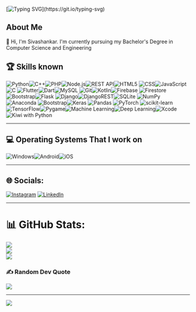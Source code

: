 [![Typing SVG](https://readme-typing-svg.herokuapp.com?color=00FFFF&lines=Welcome+to+my+github+profile!)](https://git.io/typing-svg)

## About Me
👋 Hi, I'm Sivashankar. I'm currently pursuing my Bachelor's Degree in Computer Science and Engineering 

## 🏆 Skills known
![Python](https://img.shields.io/badge/Python-3776AB?style=for-the-badge&logo=python&logoColor=white)![C++](https://img.shields.io/badge/-C++-00599C?style=for-the-badge&logo=c%2B%2B&logoColor=white)![PHP](https://img.shields.io/badge/-PHP-777BB4?style=for-the-badge&logo=php&logoColor=white)![Node.js](https://img.shields.io/badge/-Node.js-339933?style=for-the-badge&logo=node.js&logoColor=white)![REST API](https://img.shields.io/badge/-REST%20API-6DB33F?style=for-the-badge&logo=rest-api&logoColor=white)![HTML5](https://img.shields.io/badge/HTML5-E34F26?style=for-the-badge&logo=html5&logoColor=white)
![CSS](https://img.shields.io/badge/-CSS-1572B6?style=for-the-badge&logo=css3&logoColor=white)![JavaScript](https://img.shields.io/badge/-JavaScript-F7DF1E?style=for-the-badge&logo=javascript&logoColor=black)![C](https://img.shields.io/badge/C-00599C?style=for-the-badge&logo=c&logoColor=white)
![Flutter](https://img.shields.io/badge/Flutter-02569B?style=for-the-badge&logo=flutter&logoColor=white)![Dart](https://img.shields.io/badge/Dart-0175C2?style=for-the-badge&logo=dart&logoColor=white)![MySQL](https://img.shields.io/badge/MySQL-00000F?style=for-the-badge&logo=mysql&logoColor=white)
![Git](https://img.shields.io/badge/GIT-121011?style=for-the-badge&logo=git)![Kotlin](https://img.shields.io/badge/kotlin-%230095D5.svg?style=for-the-badge&logo=kotlin&logoColor=white)![Firebase](https://img.shields.io/badge/-Firebase-FFCA28?style=for-the-badge&logo=firebase&logoColor=white)
![Firestore](https://img.shields.io/badge/-Firestore-FFA000?style=for-the-badge&logo=firebase&logoColor=white)![Bootstrap](https://img.shields.io/badge/bootstrap-%23563D7C.svg?style=for-the-badge&logo=bootstrap&logoColor=white)![Flask](https://img.shields.io/badge/flask-%23000.svg?style=for-the-badge&logo=flask&logoColor=white) ![Django](https://img.shields.io/badge/django-%23092E20.svg?style=for-the-badge&logo=django&logoColor=white)![DjangoREST](https://img.shields.io/badge/DJANGO-REST-ff1709?style=for-the-badge&logo=django&logoColor=white&color=ff1709&labelColor=gray)![SQLite](https://img.shields.io/badge/sqlite-%2307405e.svg?style=for-the-badge&logo=sqlite&logoColor=white) ![NumPy](https://img.shields.io/badge/numpy-%23013243.svg?style=for-the-badge&logo=numpy&logoColor=white)
![Anaconda](https://img.shields.io/badge/Anaconda-%2344A833.svg?style=for-the-badge&logo=anaconda&logoColor=white) ![Bootstrap](https://img.shields.io/badge/bootstrap-%23563D7C.svg?style=for-the-badge&logo=bootstrap&logoColor=white)![Keras](https://img.shields.io/badge/Keras-%23D00000.svg?style=for-the-badge&logo=Keras&logoColor=white) ![Pandas](https://img.shields.io/badge/pandas-%23150458.svg?style=for-the-badge&logo=pandas&logoColor=white) ![PyTorch](https://img.shields.io/badge/PyTorch-%23EE4C2C.svg?style=for-the-badge&logo=PyTorch&logoColor=white) 
![scikit-learn](https://img.shields.io/badge/scikit--learn-%23F7931E.svg?style=for-the-badge&logo=scikit-learn&logoColor=white) ![TensorFlow](https://img.shields.io/badge/TensorFlow-%23FF6F00.svg?style=for-the-badge&logo=TensorFlow&logoColor=white)![Pygame](https://img.shields.io/badge/Pygame-3776AB?style=for-the-badge&logo=pygame&logoColor=white)![Machine Learning](https://img.shields.io/badge/-Machine%20Learning-FF6F00?logo=python&logoColor=white&style=for-the-badge)![Deep Learning](https://img.shields.io/badge/-Deep%20Learning-%23FF6F00?logo=python&logoColor=white&style=for-the-badge)![Xcode](https://img.shields.io/badge/Xcode-007ACC?style=for-the-badge&logo=xcode&logoColor=white)
![Kiwi with Python](https://img.shields.io/badge/Kiwi-3776AB?logo=python&logoColor=white&style=for-the-badge)

---

## 💻 Operating Systems That I work on
![Windows](https://img.shields.io/badge/Windows-0078D6?style=for-the-badge&logo=windows&logoColor=white)![Android](https://img.shields.io/badge/Android-3DDC84?style=for-the-badge&logo=android&logoColor=white)![iOS](https://img.shields.io/badge/iOS-000000?style=for-the-badge&logo=ios&logoColor=white)

---

## 🌐 Socials:
[![Instagram](https://img.shields.io/badge/Instagram-%23E4405F.svg?logo=Instagram&logoColor=white)](https://www.instagram.com/_.shadow._.prince._) [![LinkedIn](https://img.shields.io/badge/LinkedIn-%230077B5.svg?logo=linkedin&logoColor=white)](https://www.linkedin.com/in/sivashankar-s-33117b249) 

---

# 📊 GitHub Stats:
![](https://github-readme-stats.vercel.app/api?username=Siva-PythonPirates&theme=default&hide_border=false&include_all_commits=true&count_private=true)<br/>
![](https://github-readme-streak-stats.herokuapp.com/?user=Siva-PythonPirates&theme=default&hide_border=false)<br/>
![](https://github-readme-stats.vercel.app/api/top-langs/?username=Siva-PythonPirates&theme=default&hide_border=false&include_all_commits=true&count_private=true&layout=compact)

### ✍️ Random Dev Quote
![](https://quotes-github-readme.vercel.app/api?type=horizontal&theme=light)

---
[![](https://visitcount.itsvg.in/api?id=Siva-PythonPirates&label=Profile%20Views&color=0&icon=0&pretty=true)](https://visitcount.itsvg.in)
